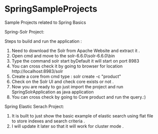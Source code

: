 # SpringSampleProjects
Sample Projects related to Spring Basics


Spring-Solr Project:

Steps to build and run the application :

1. Need to download the Solr from Apache Website and extract it .
2. Open cmd and move to the   <Path to location of solr Extraction>solr-6.6.0\solr-6.6.0\bin
3. Type the command solr start byDefault it will start on port 8983 
4. You can cross check it by going to browser for location http://localhost:8983/solr
5. Create a core from cmd type : solr create -c "product"
6. Check on the Solr UI and check core exists or not .
7. Now you are ready to go just import the project and run SpringSolrApplication as java application 
8. You can cross check by going to Core product and run the query.:)

Spring Elastic Serach Project:

1. It is built to just show the basic example of elastic search using flat file to store indexes and search criteria .
2. I will update it later so that it will work for cluster mode .
